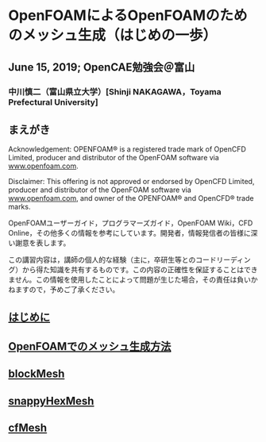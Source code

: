 # OpenFOAMによるOpenFOAMのためのメッシュ生成（はじめの一歩）
## June 15, 2019; OpenCAE勉強会＠富山
### 中川慎二（富山県立大学）[Shinji NAKAGAWA，Toyama Prefectural University]  


## まえがき

Acknowledgement: OPENFOAM®  is a registered trade mark of OpenCFD Limited, producer and distributor of the OpenFOAM software via www.openfoam.com.

Disclaimer: This offering is not approved or endorsed by OpenCFD Limited, producer and distributor of the OpenFOAM software via www.openfoam.com, and owner of the OPENFOAM®  and OpenCFD®  trade marks.

OpenFOAMユーザーガイド，プログラマーズガイド，OpenFOAM Wiki，CFD Online，その他多くの情報を参考にしています。開発者，情報発信者の皆様に深い謝意を表します。

この講習内容は，講師の個人的な経験（主に，卒研生等とのコードリーディング）から得た知識を共有するものです。この内容の正確性を保証することはできません。この情報を使用したことによって問題が生じた場合，その責任は負いかねますので，予めご了承ください。


## [はじめに](introduction_j.md)

## [OpenFOAMでのメッシュ生成方法](OpenFOAM_meshGeneration_general_j.md)

## [blockMesh](blockMesh_j.md)

## [snappyHexMesh](snappyHexMesh_j.md)

## [cfMesh](cfMesh_j.md)
